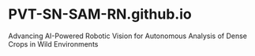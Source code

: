 # PVT-SN-SAM-RN.github.io
Advancing AI-Powered Robotic Vision for Autonomous Analysis of Dense Crops in Wild Environments
